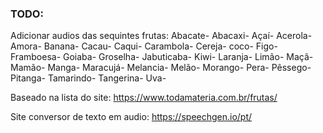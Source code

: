 ### TODO:
Adicionar audios das sequintes frutas:
Abacate-
Abacaxi-
Açaí-
Acerola-
Amora-
Banana-
Cacau-
Caqui-
Carambola-
Cereja-
coco-
Figo-
Framboesa-
Goiaba-
Groselha-
Jabuticaba-
Kiwi-
Laranja-
Limão-
Maçã-
Mamão-
Manga-
Maracujá-
Melancia-
Melão-
Morango-
Pera-
Pêssego-
Pitanga-
Tamarindo-
Tangerina-
Uva-

Baseado na lista do site:
    https://www.todamateria.com.br/frutas/

Site conversor de texto em audio:
    https://speechgen.io/pt/